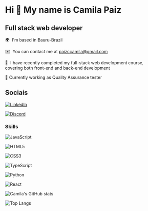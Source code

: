 
Hi 👋 My name is Camila Paiz 
============================

Full stack web developer 
--------------------------------

🌍  I'm based in Bauru-Brazil

✉️  You can contact me at [paizccamila@gmail.com](mailto:paizccamila@gmail.com)

🧠  I have recently completed my full-stack web development course, covering both front-end and back-end development

📌 Currently working as Quality Assurance tester


## Sociais

[![LinkedIn](https://img.shields.io/badge/LinkedIn-000?style=for-the-badge&logo=linkedin&logoColor=0E76A8)](https://www.linkedin.com/in/camila-paiz/)

[![Discord](https://img.shields.io/badge/Discord-000?style=for-the-badge&logo=discord)](https://www.discord.com/in/_camilap./)

### Skills
![JavaScript](https://img.shields.io/badge/JavaScript-000?style=for-the-badge&logo=javascript)

![HTML5](https://img.shields.io/badge/HTML5-000?style=for-the-badge&logo=html5)

![CSS3](https://img.shields.io/badge/CSS3-000?style=for-the-badge&logo=css3&logoColor=264CE4)

![TypeScript](https://img.shields.io/badge/TypeScript-000?style=for-the-badge&logo=typescript)


![Python](https://img.shields.io/badge/Python-000?style=for-the-badge&logo=python)

![React](https://img.shields.io/badge/React-000?style=for-the-badge&logo=react)


![Camila's GitHub stats](https://github-readme-stats.vercel.app/api?username=CamilaPaiz&theme=midnight-purple&show_icons=true)


![Top Langs](https://github-readme-stats-git-masterrstaa-rickstaa.vercel.app/api/top-langs/?username=CamilaPaiz&theme=midnight-purple&show_icons=true)
